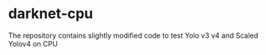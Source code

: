 # darknet-cpu
The repository contains slightly modified code to test Yolo v3 v4 and Scaled Yolov4 on CPU
